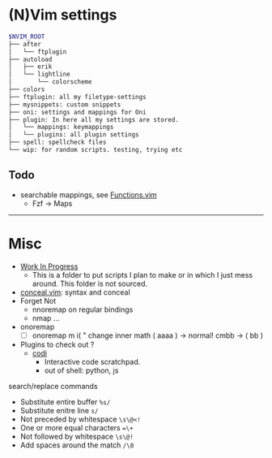# (N)Vim settings

```bash
$NVIM_ROOT
├── after
│   └── ftplugin
├── autoload
│   ├── erik
│   └── lightline
│       └── colorscheme
├── colors
├── ftplugin: all my filetype-settings
├── mysnippets: custom snippets
├── oni: settings and mappings for Oni
├── plugin: In here all my settings are stored.
│   └── mappings: keymappings
│   └── plugins: all plugin settings
├── spell: spellcheck files
└── wip: for random scripts. testing, trying etc
```

## Todo
* searchable mappings, see [Functions.vim](Functions.vim)
  * Fzf -> Maps

---------------

# Misc

* [Work In Progress](./wip)
  - This is a folder to put scripts I plan to make or in which I just mess around.  This folder is not sourced.
* [conceal.vim](./wip/conceal.vim): syntax and conceal
* Forget Not
  - nnoremap on regular bindings
  - nmap ... <plug>
* onoremap
  - [ ] onoremap m i\(    " change inner math  \( aaaa \) -> normal! cmbb<esc> -> \( bb \)
* Plugins to check out ?
  - [codi](https://github.com/metakirby5/codi.vim)
	* Interactive code scratchpad.
	* out of shell: python, js

search/replace commands
- Substitute entire buffer `%s/`
- Substitute enitre line `s/`
- Not preceded by whitespace `\s\@<!`
- One or more equal characters `=\+`
- Not followed by whitespace `\s\@!`
- Add spaces around the match `/\0`

